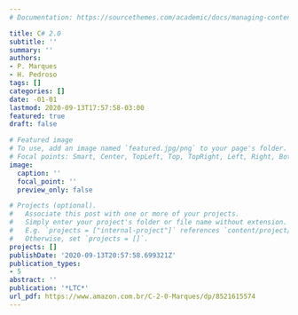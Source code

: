 ```yaml
---
# Documentation: https://sourcethemes.com/academic/docs/managing-content/

title: C# 2.0
subtitle: ''
summary: ''
authors:
- P. Marques
- H. Pedroso
tags: []
categories: []
date: -01-01
lastmod: 2020-09-13T17:57:58-03:00
featured: true
draft: false

# Featured image
# To use, add an image named `featured.jpg/png` to your page's folder.
# Focal points: Smart, Center, TopLeft, Top, TopRight, Left, Right, BottomLeft, Bottom, BottomRight.
image:
  caption: ''
  focal_point: ''
  preview_only: false

# Projects (optional).
#   Associate this post with one or more of your projects.
#   Simply enter your project's folder or file name without extension.
#   E.g. `projects = ["internal-project"]` references `content/project/deep-learning/index.md`.
#   Otherwise, set `projects = []`.
projects: []
publishDate: '2020-09-13T20:57:58.699321Z'
publication_types:
- 5
abstract: ''
publication: '*LTC*'
url_pdf: https://www.amazon.com.br/C-2-0-Marques/dp/8521615574
---
```

